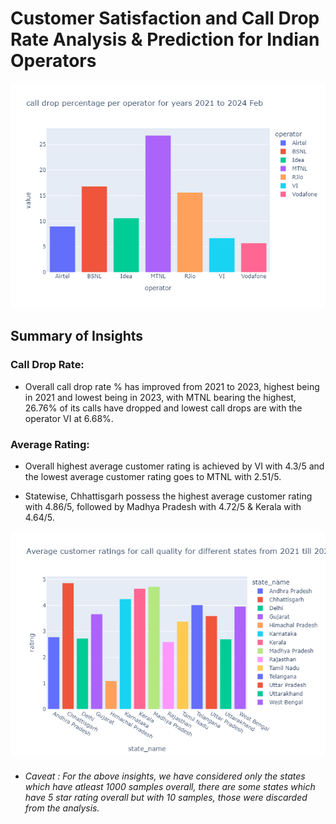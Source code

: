 # Customer Satisfaction and Call Drop Rate Analysis & Prediction for Indian Operators


![Customer Satisfaction](Plots/Overall%20call%20drop%20percentage%20for%20each%20operator.png)


## Summary of Insights

### Call Drop Rate:
- Overall call drop rate % has improved from 2021 to 2023, highest being in 2021 and lowest being in 2023, with MTNL bearing the highest, 26.76% of its calls have dropped and lowest call drops are with the operator VI at 6.68%.

### Average Rating:
- Overall highest average customer rating is achieved by VI with 4.3/5 and the lowest average customer rating goes to MTNL with 2.51/5.


- Statewise, Chhattisgarh possess the highest average customer rating with 4.86/5, followed by Madhya Pradesh with 4.72/5 & Kerala with 4.64/5.

![Customers](Plots/Average%20customer%20ratings%20for%20call%20quality%20for%20different%20states%20from%202021%20till%202024.png)


- ###### Caveat : For the above insights, we have considered only the states which have atleast 1000 samples overall, there are some states which have 5 star rating overall but with 10 samples, those were discarded from the analysis.